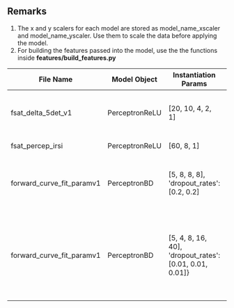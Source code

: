 ## Remarks
1. The x and y scalers for each model are stored as model_name_xscaler and model_name_yscaler. Use them to scale the data before applying the model.
2. For building the features passed into the model, use the the functions inside __features/build_features.py__


File Name | Model Object | Instantiation Params |  Fitting | Remark
----------|--------------|----------------------|----------|-------
fsat_delta_5det_v1| PerceptronReLU | [20, 10, 4, 2, 1] | 1.0, 0.8 | Trained on simulation to predict Fetal Saturation Delta. Intended to transfer to Real life data. Uses both IR and SI as logs
fsat_percep_irsi|PerceptronReLU | [60, 8, 1] | 1.0, 0.8 | Trained on simulation for fetal saturation
forward_curve_fit_paramv1 | PerceptronBD | [5, 8, 8, 8], 'dropout_rates': [0.2, 0.2] | 1.0, 0.8 | A forward model that takes in the 5 TMPs and predicts 8 fitting parameters alpha0_1, alpha0_2, alpha1_1, alpha1_2, ... (Look into forward_model_s_based.ipynb)
forward_curve_fit_paramv1 | PerceptronBD | [5, 4, 8, 16, 40], 'dropout_rates': [0.01, 0.01, 0.01]} | A forward model that takes in 5 TMPs and spits out the spatial log10(intensity) at wv1 followed by wv2, pretty solid performance!
